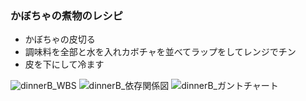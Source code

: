 ### かぼちゃの煮物のレシピ
- かぼちゃの皮切る  
- 調味料を全部と水を入れカボチャを並べてラップをしてレンジでチン
- 皮を下にして冷ます  


![dinnerB_WBS](https://github.com/Minemizu/diiner_project/assets/146404875/c016afbc-bbe5-49f9-bb53-47d68f4215b6)
![dinnerB_依存関係図](https://github.com/Minemizu/diiner_project/assets/146404875/7d2566f9-6802-49ce-b06d-37c89892efe1)
![dinnerB_ガントチャート](https://github.com/Minemizu/diiner_project/assets/146404875/6c8ce6fc-0833-4a61-990a-6695e0da5d8c)
